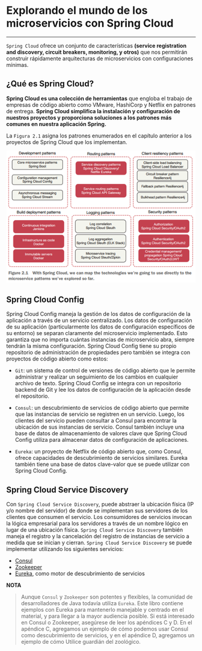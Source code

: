 # Explorando el mundo de los microservicios con Spring Cloud

---

`Spring Cloud` ofrece un conjunto de características **(service registration and discovery, circuit breakers,
monitoring, y otros)** que nos permitirán construir rápidamente arquitecturas de microservicios con configuraciones
mínimas.

## ¿Qué es Spring Cloud?

**Spring Cloud es una colección de herramientas** que engloba el trabajo de empresas de código abierto como VMware,
HashiCorp y Netflix en patrones de entrega. **Spring Cloud simplifica la instalación y configuración de nuestros
proyectos y proporciona soluciones a los patrones más comunes en nuestra aplicación Spring.**

La `Figura 2.1` asigna los patrones enumerados en el capítulo anterior a los proyectos de Spring Cloud que los
implementan.

![10.spring-cloud-microservices-pattern.png](./assets/10.spring-cloud-microservices-pattern.png)

## Spring Cloud Config

Spring Cloud Config maneja la gestión de los datos de configuración de la aplicación a través de un servicio
centralizado. Los datos de configuración de su aplicación (particularmente los datos de configuración específicos de su
entorno) se separan claramente del microservicio implementado. Esto garantiza que no importa cuántas instancias de
microservicio abra, siempre tendrán la misma configuración. Spring Cloud Config tiene su propio repositorio de
administración de propiedades pero también se integra con proyectos de código abierto como estos:

- `Git`: un sistema de control de versiones de código abierto que le permite administrar y realizar un seguimiento de
  los cambios en cualquier archivo de texto. Spring Cloud Config se integra con un repositorio backend de Git y lee los
  datos de configuración de la aplicación desde el repositorio.


- `Consul`: un descubrimiento de servicios de código abierto que permite que las instancias de servicio se registren en
  un servicio. Luego, los clientes del servicio pueden consultar a Consul para encontrar la ubicación de sus instancias
  de servicio. Consul también incluye una base de datos de almacenamiento de valores clave que Spring Cloud Config
  utiliza para almacenar datos de configuración de aplicaciones.


- `Eureka`: un proyecto de Netflix de código abierto que, como Consul, ofrece capacidades de descubrimiento de servicios
  similares. Eureka también tiene una base de datos clave-valor que se puede utilizar con Spring Cloud Config.

## Spring Cloud Service Discovery

Con `Spring Cloud Service Discovery`, puede abstraer la ubicación física (IP y/o nombre del servidor) de donde se
implementan sus servidores de los clientes que consumen el servicio. Los consumidores de servicios invocan la lógica
empresarial para los servidores a través de un nombre lógico en lugar de una ubicación
física. `Spring Cloud Service Discovery` también maneja el registro y la cancelación del registro de instancias de
servicio a medida que se inician y cierran. `Spring Cloud Service Discovery` se puede implementar utilizando los
siguientes servicios:

- [Consul](https://www.consul.io/)
- [Zookeeper](https://spring.io/projects/spring-cloud-zookeeper)
- [Eureka](https://github.com/Netflix/eureka), como motor de descubrimiento de servicios

**NOTA**

> Aunque `Consul` y `Zookeeper` son potentes y flexibles, la comunidad de desarrolladores de Java todavía
> utiliza `Eureka`.
> Este libro contiene ejemplos con Eureka para mantenerlo manejable y centrado en el material, y para llegar a la mayor
> audiencia posible. Si está interesado en Consul o Zookeeper, asegúrese de leer los apéndices C y D. En el apéndice C,
> agregamos un ejemplo de cómo podemos usar Consul como descubrimiento de servicios, y en el apéndice D, agregamos un
> ejemplo de cómo Utilice guardián del zoológico.

